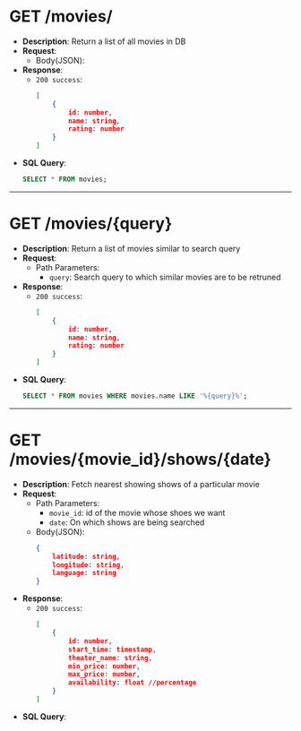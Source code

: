 # GET /movies/
- **Description**: Return a list of all movies in DB
- **Request**:
    - Body(JSON):
- **Response**:
    - `200 success`:
        ```json
        [
            {   
                id: number,
                name: string,
                rating: number
            }
        ]
        ```
- **SQL Query**:
    ```sql
    SELECT * FROM movies; 
    ```


---



# GET /movies/{query}
- **Description**: Return a list of movies similar to search query
- **Request**:
    - Path Parameters:
        - `query`: Search query to which similar movies are to be retruned
- **Response**:
    - `200 success`:
        ```json
        [
            {   
                id: number,
                name: string,
                rating: number
            }
        ]
        ```
- **SQL Query**:
    ```sql
    SELECT * FROM movies WHERE movies.name LIKE '%{query}%'; 
    ```

---



# GET /movies/{movie_id}/shows/{date}
- **Description**: Fetch nearest showing shows of a particular movie
- **Request**:
    - Path Parameters:
        - `movie_id`: id of the movie whose shoes we want
        - `date`: On which shows are being searched
    - Body(JSON):
        ```json
        {
            latitude: string,
            longitude: string,
            language: string
        }
        ```
- **Response**:
    - `200 success`:
        ```json
        [
            {
                id: number,
                start_time: timestamp,
                theater_name: string,
                min_price: number,
                max_price: number,
                availability: float //percentage
            }
        ] 
        ```
- **SQL Query**:
    ```sql
    
    ```
